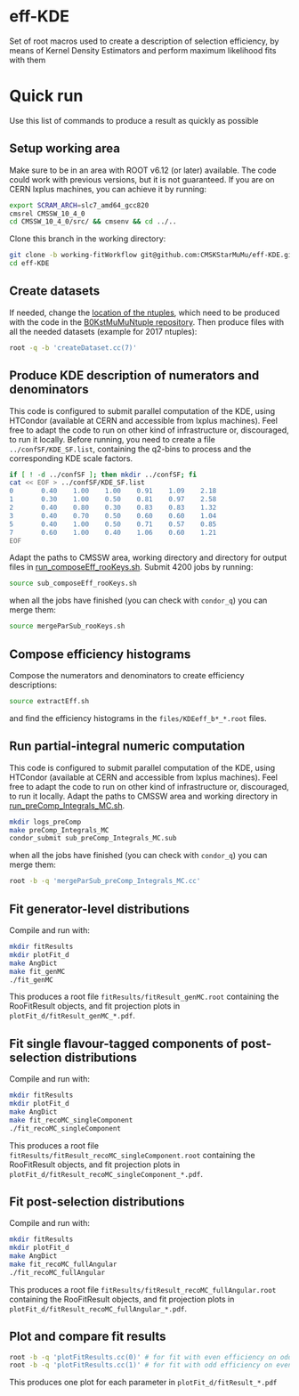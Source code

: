 # eff-KDE
Set of root macros used to create a description of selection efficiency, by means of Kernel Density Estimators 
and perform maximum likelihood fits with them

# Quick run
Use this list of commands to produce a result as quickly as possible

## Setup working area
Make sure to be in an area with ROOT v6.12 (or later) available. The code could work with previous versions, but it is not guaranteed.
If you are on CERN lxplus machines, you can achieve it by running:
```sh
export SCRAM_ARCH=slc7_amd64_gcc820
cmsrel CMSSW_10_4_0
cd CMSSW_10_4_0/src/ && cmsenv && cd ../..
```
Clone this branch in the working directory:
```sh
git clone -b working-fitWorkflow git@github.com:CMSKStarMuMu/eff-KDE.git
cd eff-KDE
```
## Create datasets
If needed, change the [location of the ntuples](createDataset.cc#L42-L55), which need to be produced with the code in the [B0KstMuMuNtuple repository](https://github.com/CMSKStarMuMu/B0KstMuMuNtuple).
Then produce files with all the needed datasets (example for 2017 ntuples):
```sh
root -q -b 'createDataset.cc(7)'
```

## Produce KDE description of numerators and denominators
This code is configured to submit parallel computation of the KDE, using HTCondor (available at CERN and accessible from lxplus machines).
Feel free to adapt the code to run on other kind of infrastructure or, discouraged, to run it locally.
Before running, you need to create a file `../confSF/KDE_SF.list`, containing the q2-bins to process and the corresponding KDE scale factors.
```sh
if [ ! -d ../confSF ]; then mkdir ../confSF; fi
cat << EOF > ../confSF/KDE_SF.list
0       0.40    1.00    1.00    0.91    1.09    2.18
1       0.30    1.00    0.50    0.81    0.97    2.58
2       0.40    0.80    0.30    0.83    0.83    1.32
3       0.40    0.70    0.50    0.60    0.60    1.04
5       0.40    1.00    0.50    0.71    0.57    0.85
7       0.60    1.00    0.40    1.06    0.60    1.21
EOF
```
Adapt the paths to CMSSW area, working directory and directory for output files in [run_composeEff_rooKeys.sh](run_composeEff_rooKeys.sh#L3-L5).
Submit 4200 jobs by running:
```sh
source sub_composeEff_rooKeys.sh
```
when all the jobs have finished (you can check with `condor_q`) you can merge them:
```sh
source mergeParSub_rooKeys.sh
```

## Compose efficiency histograms
Compose the numerators and denominators to create efficiency descriptions:
```sh
source extractEff.sh
```
and find the efficiency histograms in the `files/KDEeff_b*_*.root` files.

## Run partial-integral numeric computation
This code is configured to submit parallel computation of the KDE, using HTCondor (available at CERN and accessible from lxplus machines).
Feel free to adapt the code to run on other kind of infrastructure or, discouraged, to run it locally.
Adapt the paths to CMSSW area and working directory in [run_preComp_Integrals_MC.sh](run_preComp_Integrals_MC.sh#L3-L6).
```sh
mkdir logs_preComp
make preComp_Integrals_MC
condor_submit sub_preComp_Integrals_MC.sub
```
when all the jobs have finished (you can check with `condor_q`) you can merge them:
```sh
root -b -q 'mergeParSub_preComp_Integrals_MC.cc'
```

## Fit generator-level distributions
Compile and run with:
```sh
mkdir fitResults
mkdir plotFit_d
make AngDict
make fit_genMC
./fit_genMC
```
This produces a root file `fitResults/fitResult_genMC.root` containing the RooFitResult objects, and fit projection plots in `plotFit_d/fitResult_genMC_*.pdf`.

## Fit single flavour-tagged components of post-selection distributions
Compile and run with:
```sh
mkdir fitResults
mkdir plotFit_d
make AngDict
make fit_recoMC_singleComponent
./fit_recoMC_singleComponent
```
This produces a root file `fitResults/fitResult_recoMC_singleComponent.root` containing the RooFitResult objects, and fit projection plots in `plotFit_d/fitResult_recoMC_singleComponent_*.pdf`.

## Fit post-selection distributions
Compile and run with:
```sh
mkdir fitResults
mkdir plotFit_d
make AngDict
make fit_recoMC_fullAngular
./fit_recoMC_fullAngular
```
This produces a root file `fitResults/fitResult_recoMC_fullAngular.root` containing the RooFitResult objects, and fit projection plots in `plotFit_d/fitResult_recoMC_fullAngular_*.pdf`.

## Plot and compare fit results
```sh
root -b -q 'plotFitResults.cc(0)' # for fit with even efficiency on odd dataset
root -b -q 'plotFitResults.cc(1)' # for fit with odd efficiency on even dataset
```
This produces one plot for each parameter in `plotFit_d/fitResult_*.pdf`
